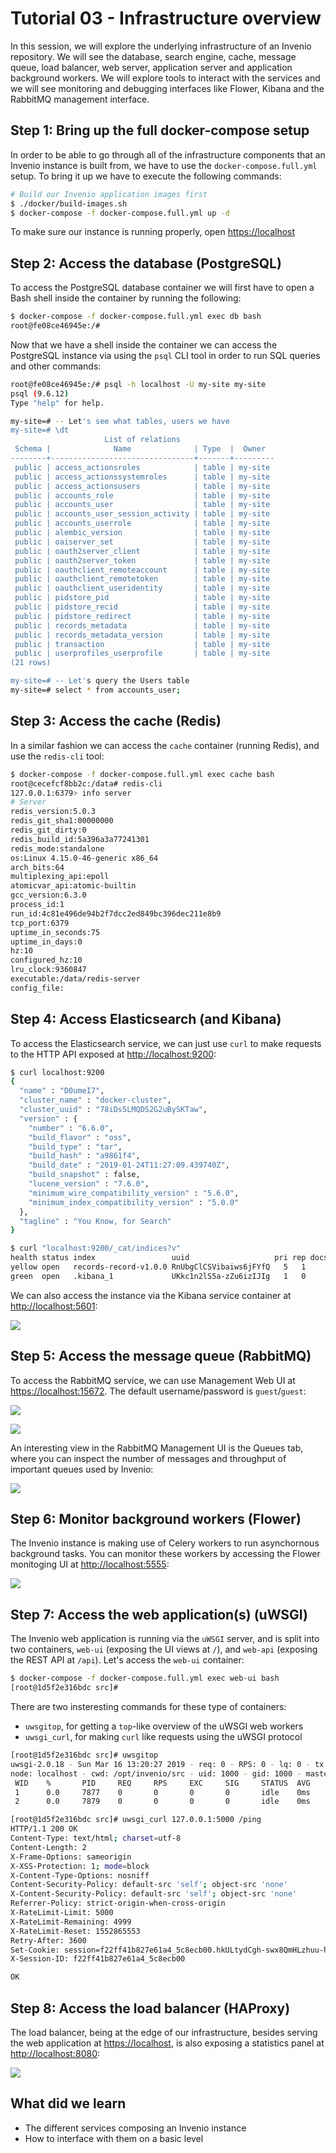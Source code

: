 # Tutorial 03 - Infrastructure overview

In this session, we will explore the underlying infrastructure of an Invenio
repository. We will see the database, search engine, cache, message queue, load
balancer, web server, application server and application background workers. We
will explore tools to interact with the services and we will see monitoring and
debugging interfaces like Flower, Kibana and the RabbitMQ management interface.

## Step 1: Bring up the full docker-compose setup

In order to be able to go through all of the infrastructure components that an
Invenio instance is built from, we have to use the `docker-compose.full.yml`
setup. To bring it up we have to execute the following commands:

```bash
# Build our Invenio application images first
$ ./docker/build-images.sh
$ docker-compose -f docker-compose.full.yml up -d
```

To make sure our instance is running properly, open <https://localhost>

## Step 2: Access the database (PostgreSQL)

To access the PostgreSQL database container we will first have to open a Bash
shell inside the container by running the following:

```bash
$ docker-compose -f docker-compose.full.yml exec db bash
root@fe08ce46945e:/#
```

Now that we have a shell inside the container we can access the PostgreSQL
instance via using the `psql` CLI tool in order to run SQL queries and other
commands:

```bash
root@fe08ce46945e:/# psql -h localhost -U my-site my-site
psql (9.6.12)
Type "help" for help.

my-site=# -- Let's see what tables, users we have
my-site=# \dt
                     List of relations
 Schema |              Name              | Type  |  Owner
--------+--------------------------------+-------+---------
 public | access_actionsroles            | table | my-site
 public | access_actionssystemroles      | table | my-site
 public | access_actionsusers            | table | my-site
 public | accounts_role                  | table | my-site
 public | accounts_user                  | table | my-site
 public | accounts_user_session_activity | table | my-site
 public | accounts_userrole              | table | my-site
 public | alembic_version                | table | my-site
 public | oaiserver_set                  | table | my-site
 public | oauth2server_client            | table | my-site
 public | oauth2server_token             | table | my-site
 public | oauthclient_remoteaccount      | table | my-site
 public | oauthclient_remotetoken        | table | my-site
 public | oauthclient_useridentity       | table | my-site
 public | pidstore_pid                   | table | my-site
 public | pidstore_recid                 | table | my-site
 public | pidstore_redirect              | table | my-site
 public | records_metadata               | table | my-site
 public | records_metadata_version       | table | my-site
 public | transaction                    | table | my-site
 public | userprofiles_userprofile       | table | my-site
(21 rows)

my-site=# -- Let's query the Users table
my-site=# select * from accounts_user;
```

## Step 3: Access the cache (Redis)

In a similar fashion we can access the `cache` container (running Redis), and
use the `redis-cli` tool:

```bash
$ docker-compose -f docker-compose.full.yml exec cache bash
root@cecefcf8bb2c:/data# redis-cli
127.0.0.1:6379> info server
# Server
redis_version:5.0.3
redis_git_sha1:00000000
redis_git_dirty:0
redis_build_id:5a396a3a77241301
redis_mode:standalone
os:Linux 4.15.0-46-generic x86_64
arch_bits:64
multiplexing_api:epoll
atomicvar_api:atomic-builtin
gcc_version:6.3.0
process_id:1
run_id:4c81e496de94b2f7dcc2ed849bc396dec211e8b9
tcp_port:6379
uptime_in_seconds:75
uptime_in_days:0
hz:10
configured_hz:10
lru_clock:9360847
executable:/data/redis-server
config_file:
```

## Step 4: Access Elasticsearch (and Kibana)

To access the Elasticsearch service, we can just use `curl` to make requests to
the HTTP API exposed at <http://localhost:9200>:

```bash
$ curl localhost:9200
{
  "name" : "D0umeI7",
  "cluster_name" : "docker-cluster",
  "cluster_uuid" : "78iDs5LMQDS2G2uBySKTaw",
  "version" : {
    "number" : "6.6.0",
    "build_flavor" : "oss",
    "build_type" : "tar",
    "build_hash" : "a9861f4",
    "build_date" : "2019-01-24T11:27:09.439740Z",
    "build_snapshot" : false,
    "lucene_version" : "7.6.0",
    "minimum_wire_compatibility_version" : "5.6.0",
    "minimum_index_compatibility_version" : "5.0.0"
  },
  "tagline" : "You Know, for Search"
}

$ curl "localhost:9200/_cat/indices?v"
health status index                 uuid                   pri rep docs.count docs.deleted store.size pri.store.size
yellow open   records-record-v1.0.0 RnUbgClCSVibaiws6jFYfQ   5   1          0            0      1.1kb          1.1kb
green  open   .kibana_1             UKkc1n2lS5a-zZu6izIJIg   1   0          0            0       230b           230b
```

We can also access the instance via the Kibana service container at
<http://localhost:5601>:

![](./images/kibana.png)

## Step 5: Access the message queue (RabbitMQ)

To access the RabbitMQ service, we can use Management Web UI at
<https://localhost:15672>. The default username/password is `guest`/`guest`:

![](./images/rabbitmq-login.png)

![](./images/rabbitmq.png)

An interesting view in the RabbitMQ Management UI is the Queues tab, where you
can inspect the number of messages and throughput of important queues used by
Invenio:

![](./images/rabbitmq-queues.png)

## Step 6: Monitor background workers (Flower)

The Invenio instance is making use of Celery workers to run asynchornous
background tasks. You can monitor these workers by accessing the Flower
monitoging UI at <http://localhost:5555>:

![](./images/flower.png)

## Step 7: Access the web application(s) (uWSGI)

The Invenio web application is running via the `uWSGI` server, and is split
into two containers, `web-ui` (exposing the UI views at `/`), and `web-api`
(exposing the REST API at `/api`). Let's access the `web-ui` container:

```bash
$ docker-compose -f docker-compose.full.yml exec web-ui bash
[root@1d5f2e316bdc src]#
```

There are two insteresting commands for these type of containers:

- `uwsgitop`, for getting a `top`-like overview of the uWSGI web workers
- `uwsgi_curl`, for making `curl` like requests using the uWSGI protocol

```bash
[root@1d5f2e316bdc src]# uwsgitop
uwsgi-2.0.18 - Sun Mar 16 13:20:27 2019 - req: 0 - RPS: 0 - lq: 0 - tx: 0
node: localhost - cwd: /opt/invenio/src - uid: 1000 - gid: 1000 - masterpid: 7064
 WID    %       PID     REQ     RPS     EXC     SIG     STATUS  AVG     RSS     VSZ     TX      ReSpwn  HC      RunT    LastSpwn
 1      0.0     7877    0       0       0       0       idle    0ms     0       0       0       1       0       0.0     13:19:57
 2      0.0     7879    0       0       0       0       idle    0ms     0       0       0       1       0       0.0     13:19:57

[root@1d5f2e316bdc src]# uwsgi_curl 127.0.0.1:5000 /ping
HTTP/1.1 200 OK
Content-Type: text/html; charset=utf-8
Content-Length: 2
X-Frame-Options: sameorigin
X-XSS-Protection: 1; mode=block
X-Content-Type-Options: nosniff
Content-Security-Policy: default-src 'self'; object-src 'none'
X-Content-Security-Policy: default-src 'self'; object-src 'none'
Referrer-Policy: strict-origin-when-cross-origin
X-RateLimit-Limit: 5000
X-RateLimit-Remaining: 4999
X-RateLimit-Reset: 1552865553
Retry-After: 3600
Set-Cookie: session=f22ff41b827e61a4_5c8ecb00.hkULtydCgh-swx8QmHLzhuu-hIo; Expires=Wed, 17-Apr-2019 22:32:32 GMT; Secure; HttpOnly; Path=/
X-Session-ID: f22ff41b827e61a4_5c8ecb00

OK
```

## Step 8: Access the load balancer (HAProxy)

The load balancer, being at the edge of our infrastructure, besides serving
the web application at <https://localhost>, is also exposing a statistics
panel at <http://localhost:8080>:

![](./images/haproxy.png)

## What did we learn

- The different services composing an Invenio instance
- How to interface with them on a basic level
